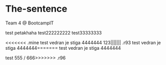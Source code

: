 # The-sentence
Team 4 @ BootcampIT

test petakhaha
test222222222
test33333333

<<<<<<< .mine
test vedran je stiga 4444444
 123||||||| .r93
test vedran je stiga 4444444=======
test vedran je stiga 4444444


test 555 / 666>>>>>>> .r96
